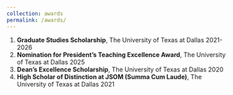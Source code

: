 ```yaml
---
collection: awards
permalink: /awards/
---
```


  1. **Graduate Studies Scholarship**, The University of Texas at Dallas  2021-2026<br>
  2. **Nomination for President’s Teaching Excellence Award**, The University of Texas at Dallas  2025<br>
  3. **Dean’s Excellence Scholarship**, The University of Texas at Dallas  2020<br>
  4. **High Scholar of Distinction at JSOM (Summa Cum Laude)**, The University of Texas at Dallas  2021<br>
